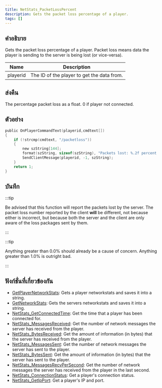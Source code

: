 ```yaml
---
title: NetStats_PacketLossPercent
description: Gets the packet loss percentage of a player.
tags: []
---
```


## คำอธิบาย

Gets the packet loss percentage of a player. Packet loss means data the player is sending to the server is being lost (or vice-versa).

| Name     | Description                                |
| -------- | ------------------------------------------ |
| playerid | The ID of the player to get the data from. |

## ส่งคืน

The percentage packet loss as a float. 0 if player not connected.

## ตัวอย่าง

```c
public OnPlayerCommandText(playerid,cmdtext[])
{
    if (!strcmp(cmdtext, "/packetloss"))
    {
        new szString[144];
        format(szString, sizeof(szString), "Packets lost: %.2f percent.", NetStats_PacketLossPercent(playerid));
        SendClientMessage(playerid, -1, szString);
    }
    return 1;
}
```

## บันทึก

:::tip

Be advised that this function will report the packets lost by the server. The packet loss number reported by the client **will** be different, not because either is incorrect, but because both the server and the client are only aware of the loss packages sent by them.

:::

:::tip

Anything greater than 0.0% should already be a cause of concern. Anything greater than 1.0% is outright bad.

:::

## ฟังก์ชั่นที่เกี่ยวข้องกัน

- [GetPlayerNetworkStats](../functions/GetPlayerNetworkStats.md): Gets a player networkstats and saves it into a string.
- [GetNetworkStats](../functions/GetNetworkStats.md): Gets the servers networkstats and saves it into a string.
- [NetStats_GetConnectedTime](../functions/NetStats_GetConnectedTime.md): Get the time that a player has been connected for.
- [NetStats_MessagesReceived](../functions/NetStats_MessagesReceived.md): Get the number of network messages the server has received from the player.
- [NetStats_BytesReceived](../functions/NetStats_BytesReceived.md): Get the amount of information (in bytes) that the server has received from the player.
- [NetStats_MessagesSent](../functions/NetStats_MessagesSent.md): Get the number of network messages the server has sent to the player.
- [NetStats_BytesSent](../functions/NetStats_BytesSent.md): Get the amount of information (in bytes) that the server has sent to the player.
- [NetStats_MessagesRecvPerSecond](../functions/NetStats_MessagesRecvPerSecond.md): Get the number of network messages the server has received from the player in the last second.
- [NetStats_ConnectionStatus](../functions/NetStats_ConnectionStatus.md): Get a player's connection status.
- [NetStats_GetIpPort](../functions/NetStats_GetIpPort.md): Get a player's IP and port.
